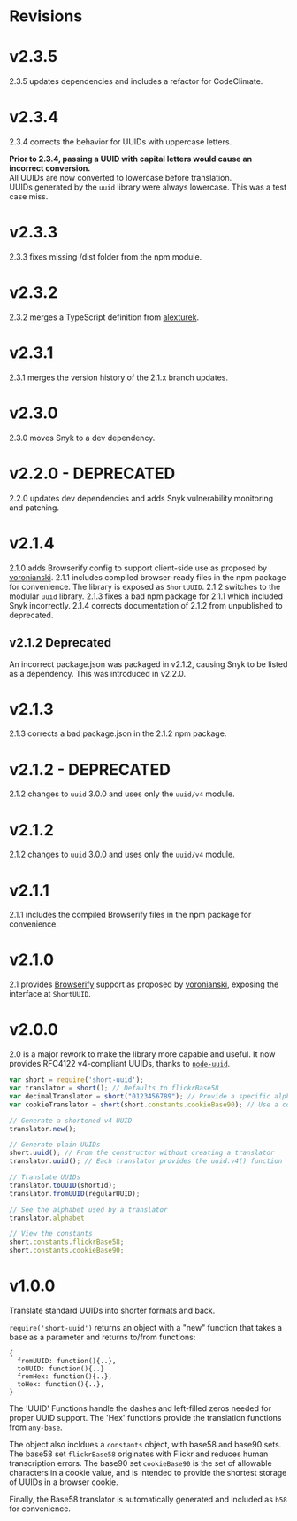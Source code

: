 # Revisions

# v2.3.5

2.3.5 updates dependencies and includes a refactor for CodeClimate.

# v2.3.4

2.3.4 corrects the behavior for UUIDs with uppercase letters.

**Prior to 2.3.4, passing a UUID with capital letters would cause an incorrect conversion.**  
All UUIDs are now converted to lowercase before translation.  
UUIDs generated by the `uuid` library were always lowercase. This was a test case miss.  

# v2.3.3

2.3.3 fixes missing /dist folder from the npm module.

# v2.3.2

2.3.2 merges a TypeScript definition from [alexturek](https://github.com/alexturek).

# v2.3.1

2.3.1 merges the version history of the 2.1.x branch updates.

# v2.3.0

2.3.0 moves Snyk to a dev dependency.

# v2.2.0 - DEPRECATED

2.2.0 updates dev dependencies and adds Snyk vulnerability monitoring and patching.

# v2.1.4

2.1.0 adds Browserify config to support client-side use as proposed by [voronianski](https://github.com/voronianski).
2.1.1 includes compiled browser-ready files in the npm package for convenience. The library is exposed as `ShortUUID`.
2.1.2 switches to the modular `uuid` library.
2.1.3 fixes a bad npm package for 2.1.1 which included Snyk incorrectly.
2.1.4 corrects documentation of 2.1.2 from unpublished to deprecated.

## v2.1.2 Deprecated

An incorrect package.json was packaged in v2.1.2, causing Snyk to be listed as a dependency. 
This was introduced in v2.2.0.

# v2.1.3

2.1.3 corrects a bad package.json in the 2.1.2 npm package.

# v2.1.2 - DEPRECATED

2.1.2 changes to `uuid` 3.0.0 and uses only the `uuid/v4` module.

# v2.1.2

2.1.2 changes to `uuid` 3.0.0 and uses only the `uuid/v4` module.

# v2.1.1

2.1.1 includes the compiled Browserify files in the npm package for convenience.

# v2.1.0

2.1 provides [Browserify](http://browserify.org) support as proposed by [voronianski](https://github.com/voronianski),
exposing the interface at `ShortUUID`.

# v2.0.0

2.0 is a major rework to make the library more capable and useful. It now provides RFC4122 v4-compliant UUIDs,
thanks to [`node-uuid`](https://github.com/broofa/node-uuid).

```javascript
var short = require('short-uuid');
var translator = short(); // Defaults to flickrBase58
var decimalTranslator = short("0123456789"); // Provide a specific alphabet for translation
var cookieTranslator = short(short.constants.cookieBase90); // Use a constant for translation

// Generate a shortened v4 UUID
translator.new();

// Generate plain UUIDs
short.uuid(); // From the constructor without creating a translator
translator.uuid(); // Each translator provides the uuid.v4() function

// Translate UUIDs
translator.toUUID(shortId);
translator.fromUUID(regularUUID);

// See the alphabet used by a translator
translator.alphabet

// View the constants
short.constants.flickrBase58;
short.constants.cookieBase90;

```

# v1.0.0

Translate standard UUIDs into shorter formats and back.

`require('short-uuid')` returns an object with a "new" function that takes a base as a parameter and returns to/from functions:

    {
      fromUUID: function(){..},
      toUUID: function(){..}
      fromHex: function(){..},
      toHex: function(){..},
    }

The 'UUID' Functions handle the dashes and left-filled zeros needed for proper UUID support. The 'Hex' functions provide the translation functions from `any-base`.

The object also incldues a `constants` object, with base58 and base90 sets.
The base58 set `flickrBase58` originates with Flickr and reduces human transcription errors.
The base90 set `cookieBase90` is the set of allowable characters in a cookie value, and is intended to provide the shortest storage of UUIDs in a browser cookie.

Finally, the Base58 translator is automatically generated and included as `b58` for convenience.

